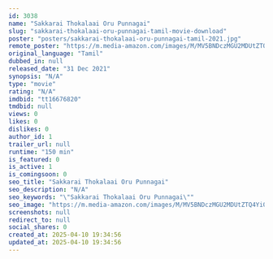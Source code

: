 ```yaml
---
id: 3038
name: "Sakkarai Thokalaai Oru Punnagai"
slug: "sakkarai-thokalaai-oru-punnagai-tamil-movie-download"
poster: "posters/sakkarai-thokalaai-oru-punnagai-tamil-2021.jpg"
remote_poster: "https://m.media-amazon.com/images/M/MV5BNDczMGU2MDUtZTQ4Yi00NmNlLWIyY2QtY2NjOTE4ZjAwYzUyXkEyXkFqcGdeQXVyMTI1NDEyNTM5._V1_SX300.jpg"
original_language: "Tamil"
dubbed_in: null
released_date: "31 Dec 2021"
synopsis: "N/A"
type: "movie"
rating: "N/A"
imdbid: "tt16676820"
tmdbid: null
views: 0
likes: 0
dislikes: 0
author_id: 1
trailer_url: null
runtime: "150 min"
is_featured: 0
is_active: 1
is_comingsoon: 0
seo_title: "Sakkarai Thokalaai Oru Punnagai"
seo_description: "N/A"
seo_keywords: "\"Sakkarai Thokalaai Oru Punnagai\""
seo_image: "https://m.media-amazon.com/images/M/MV5BNDczMGU2MDUtZTQ4Yi00NmNlLWIyY2QtY2NjOTE4ZjAwYzUyXkEyXkFqcGdeQXVyMTI1NDEyNTM5._V1_SX300.jpg"
screenshots: null
redirect_to: null
social_shares: 0
created_at: 2025-04-10 19:34:56
updated_at: 2025-04-10 19:34:56
---
```


